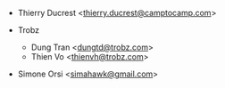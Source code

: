 - Thierry Ducrest \<<thierry.ducrest@camptocamp.com>\>

- Trobz  
  - Dung Tran \<<dungtd@trobz.com>\>
  - Thien Vo \<<thienvh@trobz.com>\>

- Simone Orsi \<<simahawk@gmail.com>\>
